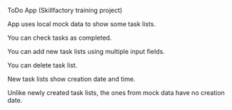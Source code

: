 ToDo App (Skillfactory training project)

App uses local mock data to show some task lists.

You can check tasks as completed.

You can add new task lists using multiple input fields.

You can delete task list.

New task lists show creation date and time.

Unlike newly created task lists, the ones from mock data have no creation date.


